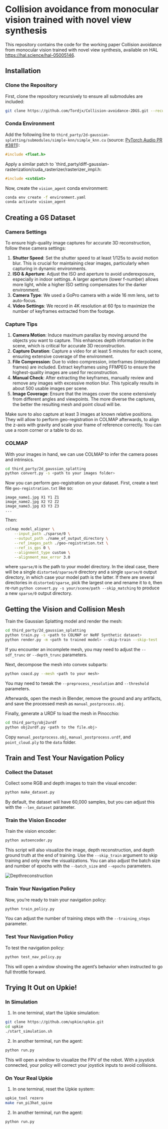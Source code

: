 
# Collision avoidance from monocular vision trained with novel view synthesis
This repository contains the code for the working paper Collision avoidance from monocular vision trained with novel view synthesis, available on HAL https://hal.science/hal-05005146.
## Installation

### Clone the Repository

First, clone the repository recursively to ensure all submodules are included:

```bash
git clone https://github.com/Tordjx/Collision-avoidance-2DGS.git --recursive
```

### Conda Environment

Add the following line to `third_party/2d-gaussian-splatting/submodules/simple-knn/simple_knn.cu` (source: [PyTorch Audio PR #3811](https://github.com/pytorch/audio/pull/3811/files)):

```cpp
#include <float.h>
```

Apply a similar patch to `third_party/diff-gaussian-rasterization/cuda_rasterizer/rasterizer_impl.h:

```cpp
#include <cstdint>
```

Now, create the `vision_agent` conda environment:

```bash
conda env create -f environment.yaml
conda activate vision_agent
```

## Creating a GS Dataset
### Camera Settings

To ensure high-quality image captures for accurate 3D reconstruction, follow these camera settings:

1. **Shutter Speed**: Set the shutter speed to at least 1/125s to avoid motion blur. This is crucial for maintaining clear images, particularly when capturing in dynamic environments.
2. **ISO & Aperture**: Adjust the ISO and aperture to avoid underexposure, especially in indoor settings. A larger aperture (lower f-number) allows more light, while a higher ISO setting compensates for the darker environment.
3. **Camera Type**: We used a GoPro camera with a wide 16 mm lens, set to auto-focus.
4. **Video Settings**: We record in 4K resolution at 60 fps to maximize the number of keyframes extracted from the footage.


### Capture Tips

1. **Camera Motion**: Induce maximum parallax by moving around the objects you want to capture. This enhances depth information in the scene, which is critical for accurate 3D reconstruction.
2. **Capture Duration**: Capture a video for at least 5 minutes for each scene, ensuring extensive coverage of the environment.
3. **File Compression**: Due to video compression, interframes (interpolated frames) are included. Extract keyframes using FFMPEG to ensure the highest-quality images are used for reconstruction.
4. **Manual Check**: After extracting the keyframes, manually review and remove any images with excessive motion blur. This typically results in about 500 usable images per scene.
5. **Image Coverage**: Ensure that the images cover the scene extensively from different angles and viewpoints. The more diverse the captures, the better the resulting mesh and point cloud will be.

Make sure to also capture at least 3 images at known relative positions. They will allow to perform geo-registration in COLMAP afterwards, to align the z-axis with gravity and scale your frame of reference correctly. You can use a room corner or a table to do so.
### COLMAP

With your images in hand, we can use COLMAP to infer the camera poses and intrinsics.
```bash
cd third_party/2d_gaussian_splatting
python convert.py -s <path to your images folder>
```

Now you can perform geo-registration on your dataset.
First, create a text file `geo-registration.txt` like so:

```
image_name1.jpg X1 Y1 Z1
image_name2.jpg X2 Y2 Z2
image_name3.jpg X3 Y3 Z3
...
```

Then:
```bash
colmap model_aligner \
    --input_path ./sparse/0 \
    --output_path ./name_of_output_directory \
    --ref_images_path ./geo-registration.txt \
    --ref_is_gps 0 \
    --alignment_type custom \
    --alignment_max_error 3.0
```
where `sparse/0` is the path to your model directory. In the ideal case, there will be a single `distorted/sparse/0` directory and a single `sparse/0` output directory, in which case your model path is the latter. If there are several directories in `distorted/sparse`, pick the largest one and rename it to `0`, then re-run `python convert.py -s your/scene/path --skip_matching` to produce a new `sparse/0` output directory.

## Getting the Vision and Collision Mesh

Train the Gaussian Splatting model and render the mesh:

```bash
cd third_party/2d_gaussian_splatting
python train.py -s <path to COLMAP or NeRF Synthetic dataset>
python render.py -m <path to trained model> --skip-train --skip-test
```

If you encounter an incomplete mesh, you may need to adjust the `--sdf_trunc` or `--depth_trunc` parameters.

Next, decompose the mesh into convex subparts:

```bash
python coacd.py --mesh <path to your mesh>
```

You may need to tweak the `--preprocess_resolution` and `--threshold` parameters.

Afterwards, open the mesh in Blender, remove the ground and any artifacts, and save the processed mesh as `manual_postprocess.obj`.

Finally, generate a URDF to load the mesh in Pinocchio:

```bash
cd third_party/obj2urdf
python obj2urdf.py <path to the file.obj>
```

Copy `manual_postprocess.obj`, `manual_postprocess.urdf`, and `point_cloud.ply` to the `data` folder.

## Train and Test Your Navigation Policy

### Collect the Dataset

Collect some RGB and depth images to train the visual encoder:

```bash
python make_dataset.py
```

By default, the dataset will have 60,000 samples, but you can adjust this with the `--len_dataset` parameter.

### Train the Vision Encoder

Train the vision encoder:

```bash
python autoencoder.py
```

This script will also visualize the image, depth reconstruction, and depth ground truth at the end of training. Use the `--skip_train` argument to skip training and only view the visualizations. You can also adjust the batch size and number of epochs with the `--batch_size` and `--epochs` parameters.

![Depthreconstruction](vision_training.png)

### Train Your Navigation Policy

Now, you’re ready to train your navigation policy:

```bash
python train_policy.py
```

You can adjust the number of training steps with the `--training_steps` parameter.

### Test Your Navigation Policy

To test the navigation policy:

```bash
python test_nav_policy.py
```

This will open a window showing the agent’s behavior when instructed to go full throttle forward.

## Trying It Out on Upkie!

### In Simulation

1. In one terminal, start the Upkie simulation:

```bash
git clone https://github.com/upkie/upkie.git
cd upkie
./start_simulation.sh
```

2. In another terminal, run the agent:

```bash
python run.py
```

This will open a window to visualize the FPV of the robot. With a joystick connected, your policy will correct your joystick inputs to avoid collisions.

### On Your Real Upkie

1. In one terminal, reset the Upkie system:

```bash
upkie_tool rezero
make run_pi3hat_spine
```

2. In another terminal, run the agent:

```bash
python run.py
```
